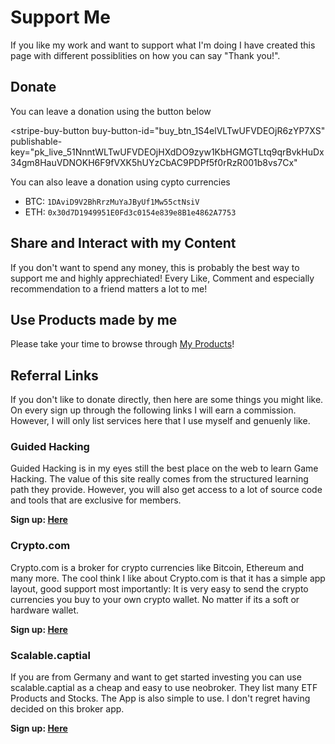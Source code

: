 # Support Me
If you like my work and want to support what I'm doing I have created this page with different possiblities on how you can say "Thank you!".

## Donate
<script async
  src="https://js.stripe.com/v3/buy-button.js">
</script>

You can leave a donation using the button below

<stripe-buy-button
  buy-button-id="buy_btn_1S4elVLTwUFVDEOjR6zYP7XS"
  publishable-key="pk_live_51NnntWLTwUFVDEOjHXdDO9zyw1KbHGMGTLtq9qrBvkHuDx34gm8HauVDNOKH6F9fVXK5hUYzCbAC9PDPf5f0rRzR001b8vs7Cx"
>
</stripe-buy-button>

You can also leave a donation using cypto currencies

- BTC: `1DAviD9V2BhRrzMuYaJByUf1Mw55ctNsiV`
- ETH: `0x30d7D1949951E0Fd3c0154e839e8B1e4862A7753`

## Share and Interact with my Content
If you don't want to spend any money, this is probably the best way to support me and highly apprechiated!
Every Like, Comment and especially recommendation to a friend matters a lot to me!

## Use Products made by me
Please take your time to browse through [My Products](/products/index.html)!

## Referral Links
If you don't like to donate directly, then here are some things you might like.
On every sign up through the following links I will earn a commission.
However, I will only list services here that I use myself and genuenly like.

### Guided Hacking
Guided Hacking is in my eyes still the best place on the web to learn Game Hacking.
The value of this site really comes from the structured learning path they provide.
However, you will also get access to a lot of source code and tools that are exclusive
for members.

**Sign up: [Here](https://guidedhacking.com/?referralcode=JM5dz)**

### Crypto.com
Crypto.com is a broker for crypto currencies like Bitcoin, Ethereum and many more.
The cool think I like about Crypto.com is that it has a simple app layout, good support most importantly:
It is very easy to send the crypto currencies you buy to your own crypto wallet.
No matter if its a soft or hardware wallet.

**Sign up: [Here](https://crypto.com/app/42d7gmtc4g)**

### Scalable.captial
If you are from Germany and want to get started investing you can use scalable.captial
as a cheap and easy to use neobroker. They list many ETF Products and Stocks.
The App is also simple to use. I don't regret having decided on this broker app.

**Sign up: [Here](https://de.scalable.capital/einladung/bb4cvp)**